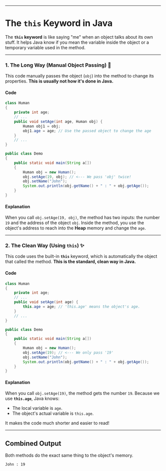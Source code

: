 
---

# The `this` Keyword in Java

The **`this` keyword** is like saying "me" when an object talks about its own stuff. It helps Java know if you mean the variable inside the object or a temporary variable used in the method.

-----

### 1\. The Long Way (Manual Object Passing) 🐌

This code manually passes the object (`obj`) into the method to change its properties. **This is usually not how it's done in Java.**

#### Code

```java
class Human
{
    private int age;
    // ...
    public void setAge(int age, Human obj) {
        Human obj1 = obj;
        obj1.age = age; // Use the passed object to change the age
    }
    // ...
}

public class Demo
{
    public static void main(String a[])
    {
        Human obj = new Human();
        obj.setAge(19, obj); // <--- We pass 'obj' twice!
        obj.setName("John");
        System.out.println(obj.getName() + " : " + obj.getAge());
    }
}
```

#### Explanation

When you call `obj.setAge(19, obj)`, the method has two inputs: the number `19` and the address of the object `obj`. Inside the method, you use the object's address to reach into the **Heap** memory and change the `age`.

-----

### 2\. The Clean Way (Using `this`) ✨

This code uses the built-in **`this`** keyword, which is automatically the object that called the method. **This is the standard, clean way in Java.**

#### Code

```java
class Human
{
    private int age;
    // ...
    public void setAge(int age) {
        this.age = age; // 'this.age' means the object's age.
    }
    // ...
}

public class Demo
{
    public static void main(String a[])
    {
        Human obj = new Human();
        obj.setAge(19); // <--- We only pass '19'
        obj.setName("John");
        System.out.println(obj.getName() + " : " + obj.getAge());
    }
}
```

#### Explanation

When you call `obj.setAge(19)`, the method gets the number `19`. Because we use **`this.age`**, Java knows:

  * The local variable is `age`.
  * The object's actual variable is `this.age`.

It makes the code much shorter and easier to read\!

-----

## Combined Output

Both methods do the exact same thing to the object's memory.

```
John : 19
```